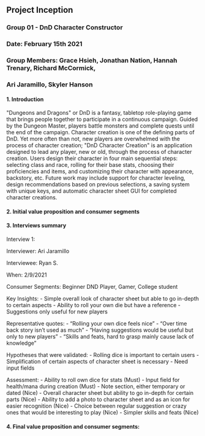 ## Project Inception

### Group 01 - DnD Character Constructor
### Date: February 15th 2021
### Group Members: Grace Hsieh, Jonathan Nation, Hannah Trenary, Richard McCormick,
### Ari Jaramillo, Skyler Hanson


#### 1. Introduction

"Dungeons and Dragons" or DnD is a fantasy, tabletop role-playing game
that brings people together to participate in a continuous campaign.
Guided by the Dungeon Master, players battle monsters and complete quests until
the end of the campaign. Character creation is one of the defining parts of DnD.
Yet more often than not, new players are overwhelmed with the process of
character creation; "DnD Character Creation" is an application designed to lead
any player, new or old, through the process of character creation. Users design
their character in four main sequential steps: selecting class and race,
rolling for their base stats, choosing their proficiencies and items, and
customizing their character with appearance, backstory, etc. Future work may
include support for character leveling, design recommendations based on previous
selections, a saving system with unique keys, and automatic character sheet GUI
for completed character creations.

#### 2. Initial  value  proposition  and  consumer  segments

#### 3. Interviews summary
  Interview 1:

  Interviewer: Ari Jaramillo
  
  Interviewee: Ryan S.

  When: 2/9/2021

  Consumer Segments: Beginner DND Player, Gamer, College student

  Key Insights:
    - Simple overall look of character sheet but able to go in-depth to certain aspects
    - Ability to roll your own die but have a reference
    - Suggestions only useful for new players

  Representative quotes:
    - “Rolling your own dice feels nice”
    - “Over time back story isn’t used as much”
    - “Having suggestions would be useful but only to new players”
    - “Skills and feats, hard to grasp mainly cause lack of knowledge”

  Hypotheses that were validated:
    - Rolling dice is important to certain users
    - Simplification of certain aspects of character sheet is necessary 
    - Need input fields

  Assessment: 
    - Ability to roll own dice for stats (Must)
    - Input field for health/mana during creation (Must)
    - Note section, either temporary or dated (Nice)
    - Overall character sheet but ability to go in-depth for certain parts (Nice)
    - Ability to add a photo to character sheet and as an icon for easier recognition (Nice)
    - Choice between regular suggestion or crazy ones that would be interesting to play (Nice)
    - Simpler skills and feats (Nice)
    
   
#### 4. Final  value  proposition  and  consumer  segments:
